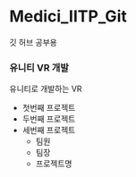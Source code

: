 # Medici_IITP_Git
깃 허브 공부용

### 유니티 VR 개발

유니티로 개발하는 VR

- 첫번째 프로젝트
- 두번째 프로젝트
- 세번째 프로젝트
    - 팀원
    - 팀장
    - 프로젝트명